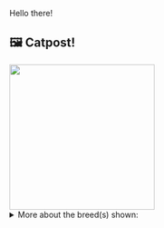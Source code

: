 Hello there!



## 🖼️ Catpost!

<sub>
    <img src="https://cdn2.thecatapi.com/images/KWVenr3Pq.jpg" height="256">
</sub>


<details>
<summary>More about the breed(s) shown:</summary>

Breed: Donskoy

Description: Donskoy are affectionate, intelligent, and easy-going. They demand lots of attention and interaction. The Donskoy also gets along well with other pets. It is now thought the same gene that causes degrees of hairlessness in the Donskoy also causes alterations in cat personality, making them calmer the less hair they have.

Links:
<ul>
  <li>CFA None available</li>
  <li>Wikipedia https://en.wikipedia.org/wiki/Donskoy_(cat)</li>
</ul> 

</details>

